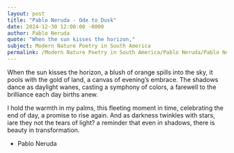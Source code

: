 ```yaml
---
layout: post
title: "Pablo Neruda - Ode to Dusk"
date: 2024-12-30 12:00:00 -0000
author: Pablo Neruda
quote: "When the sun kisses the horizon,"
subject: Modern Nature Poetry in South America
permalink: /Modern Nature Poetry in South America/Pablo Neruda/Pablo Neruda - Ode to Dusk
---
```


When the sun kisses the horizon,
a blush of orange spills into the sky,
it pools with the gold of land,
a canvas of evening’s embrace.
The shadows dance as daylight wanes,
casting a symphony of colors,
a farewell to the brilliance
each day births anew.

I hold the warmth in my palms,
this fleeting moment in time,
celebrating the end of day,
a promise to rise again.
And as darkness twinkles with stars,
iare they not the tears of light?
a reminder that even in shadows,
there is beauty in transformation.

- Pablo Neruda
